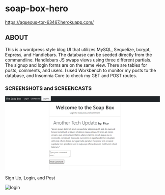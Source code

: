 # soap-box-hero

https://aqueous-tor-63467.herokuapp.com/

## ABOUT

This is a wordpress style blog UI that utilizes MySQL, Sequelize, bcrypt, Express, and Handlebars. The database can be seeded directly from the commandline. Handlebars JS swaps views using three different partials. The signup and login forms are on the same view. There are tables for posts, comments, and users. I used Workbench to monitor my posts to the database, and Insomnia Core to check my GET and POST routes.

### SCREENSHOTS and SCREENCASTS



![post](soapPost.png)

Sign Up, Login, and Post

![login](soapLoginPost3.gif)





